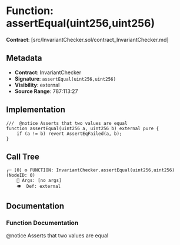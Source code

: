 # Function: assertEqual(uint256,uint256)

**Contract**: [src/InvariantChecker.sol/contract_InvariantChecker.md]

## Metadata

- **Contract**: InvariantChecker
- **Signature**: `assertEqual(uint256,uint256)`
- **Visibility**: external
- **Source Range**: 787:113:27

## Implementation

```solidity
///  @notice Asserts that two values are equal
function assertEqual(uint256 a, uint256 b) external pure {
    if (a != b) revert AssertEqFailed(a, b);
}
```

## Call Tree

```
┌─ [0] ⚙️ FUNCTION: InvariantChecker.assertEqual(uint256,uint256) (NodeID: 0)
    💬 Args: [no args]
    👁️  Def: external
```

## Documentation

### Function Documentation

 @notice Asserts that two values are equal
